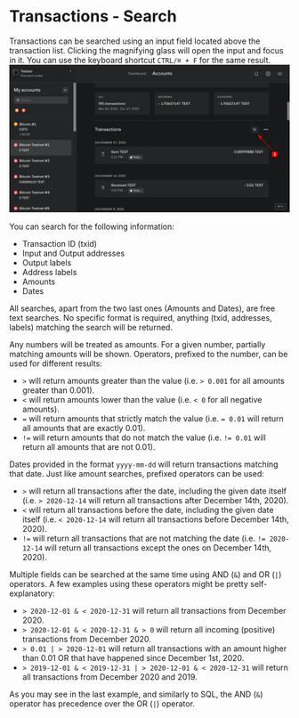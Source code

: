 # Transactions - Search

Transactions can be searched using an input field located above the transaction list. Clicking the magnifying glass will open the input and focus in it. You can use the keyboard shortcut `CTRL/⌘ + F` for the same result.
![Search Button](./search-button.png)

You can search for the following information:

-   Transaction ID (txid)
-   Input and Output addresses
-   Output labels
-   Address labels
-   Amounts
-   Dates

All searches, apart from the two last ones (Amounts and Dates), are free text searches. No specific format is required, anything (txid, addresses, labels) matching the search will be returned.

Any numbers will be treated as amounts. For a given number, partially matching amounts will be shown. Operators, prefixed to the number, can be used for different results:

-   `>` will return amounts greater than the value (i.e. `> 0.001` for all amounts greater than 0.001).
-   `<` will return amounts lower than the value (i.e. `< 0` for all negative amounts).
-   `=` will return amounts that strictly match the value (i.e. `= 0.01` will return all amounts that are exactly 0.01).
-   `!=` will return amounts that do not match the value (i.e. `!= 0.01` will return all amounts that are not 0.01).

Dates provided in the format `yyyy-mm-dd` will return transactions matching that date. Just like amount searches, prefixed operators can be used:

-   `>` will return all transactions after the date, including the given date itself (i.e. `> 2020-12-14` will return all transactions after December 14th, 2020).
-   `<` will return all transactions before the date, including the given date itself (i.e. `< 2020-12-14` will return all transactions before December 14th, 2020).
-   `!=` will return all transactions that are not matching the date (i.e. `!= 2020-12-14` will return all transactions except the ones on December 14th, 2020).

Multiple fields can be searched at the same time using AND (`&`) and OR (`|`) operators. A few examples using these operators might be pretty self-explanatory:

-   `> 2020-12-01 & < 2020-12-31` will return all transactions from December 2020.
-   `> 2020-12-01 & < 2020-12-31 & > 0` will return all incoming (positive) transactions from December 2020.
-   `> 0.01 | > 2020-12-01` will return all transactions with an amount higher than 0.01 OR that have happened since December 1st, 2020.
-   `> 2019-12-01 & < 2019-12-31 | > 2020-12-01 & < 2020-12-31` will return all transactions from December 2020 and 2019.

As you may see in the last example, and similarly to SQL, the AND (`&`) operator has precedence over the OR (`|`) operator.
